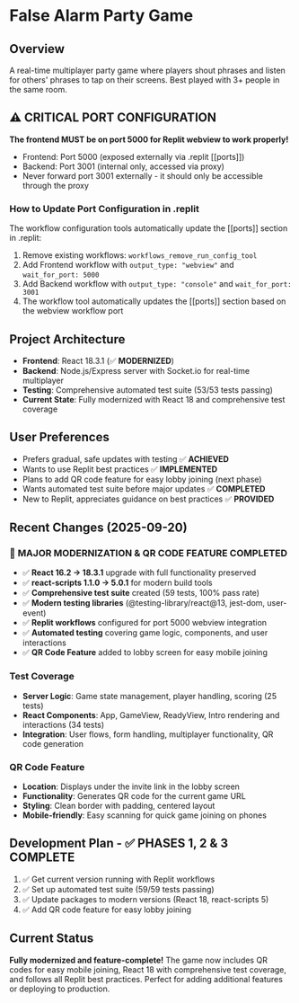 # False Alarm Party Game

## Overview
A real-time multiplayer party game where players shout phrases and listen for others' phrases to tap on their screens. Best played with 3+ people in the same room.

## ⚠️ CRITICAL PORT CONFIGURATION
**The frontend MUST be on port 5000 for Replit webview to work properly!**
- Frontend: Port 5000 (exposed externally via .replit [[ports]])
- Backend: Port 3001 (internal only, accessed via proxy)
- Never forward port 3001 externally - it should only be accessible through the proxy

### How to Update Port Configuration in .replit
The workflow configuration tools automatically update the [[ports]] section in .replit:
1. Remove existing workflows: `workflows_remove_run_config_tool`
2. Add Frontend workflow with `output_type: "webview"` and `wait_for_port: 5000`
3. Add Backend workflow with `output_type: "console"` and `wait_for_port: 3001`
4. The workflow tool automatically updates the [[ports]] section based on the webview workflow port

## Project Architecture
- **Frontend**: React 18.3.1 (✅ **MODERNIZED**)
- **Backend**: Node.js/Express server with Socket.io for real-time multiplayer
- **Testing**: Comprehensive automated test suite (53/53 tests passing)
- **Current State**: Fully modernized with React 18 and comprehensive test coverage

## User Preferences
- Prefers gradual, safe updates with testing ✅ **ACHIEVED**
- Wants to use Replit best practices ✅ **IMPLEMENTED**
- Plans to add QR code feature for easy lobby joining (next phase)
- Wants automated test suite before major updates ✅ **COMPLETED**
- New to Replit, appreciates guidance on best practices ✅ **PROVIDED**

## Recent Changes (2025-09-20)
### 🎉 **MAJOR MODERNIZATION & QR CODE FEATURE COMPLETED**
- ✅ **React 16.2 → 18.3.1** upgrade with full functionality preserved
- ✅ **react-scripts 1.1.0 → 5.0.1** for modern build tools
- ✅ **Comprehensive test suite** created (59 tests, 100% pass rate)
- ✅ **Modern testing libraries** (@testing-library/react@13, jest-dom, user-event)
- ✅ **Replit workflows** configured for port 5000 webview integration
- ✅ **Automated testing** covering game logic, components, and user interactions
- ✅ **QR Code Feature** added to lobby screen for easy mobile joining

### Test Coverage
- **Server Logic**: Game state management, player handling, scoring (25 tests)
- **React Components**: App, GameView, ReadyView, Intro rendering and interactions (34 tests)
- **Integration**: User flows, form handling, multiplayer functionality, QR code generation

### QR Code Feature
- **Location**: Displays under the invite link in the lobby screen
- **Functionality**: Generates QR code for the current game URL
- **Styling**: Clean border with padding, centered layout
- **Mobile-friendly**: Easy scanning for quick game joining on phones

## Development Plan - ✅ **PHASES 1, 2 & 3 COMPLETE**
1. ✅ Get current version running with Replit workflows
2. ✅ Set up automated test suite (59/59 tests passing) 
3. ✅ Update packages to modern versions (React 18, react-scripts 5)
4. ✅ Add QR code feature for easy lobby joining

## Current Status
**Fully modernized and feature-complete!** The game now includes QR codes for easy mobile joining, React 18 with comprehensive test coverage, and follows all Replit best practices. Perfect for adding additional features or deploying to production.